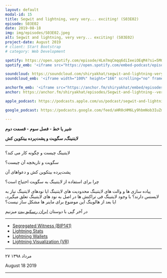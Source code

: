 ```yaml
---
layout: default
modal-id: 15
title: Segwit and lightning, very very... exciting! (S03E02)
episode: S03E02
date: 2019-08-18
img: img/episodes/S03E02.jpeg
alt: Segwit and lightning, very very... exciting! (S03E02)
project-date: August 2019
# client: Start Bootstrap
# category: Web Development

spotify: https://open.spotify.com/episode/4Lm7mqCmqq6diIeeiOEqM4?si=5MG2XghbQ52tOicCs9FEIA
spotify_emb: '<iframe src="https://open.spotify.com/embed-podcast/episode/4Lm7mqCmqq6diIeeiOEqM4" width="100%" height="232" frameborder="0" allowtransparency="true" allow="encrypted-media"></iframe>'

soundcloud: https://soundcloud.com/shiryakhat/segwit-and-lightning-very-very-exciting-s03e02
soundcloud_emb: '<iframe width="100%" height="166" scrolling="no" frameborder="no" allow="autoplay" src="https://w.soundcloud.com/player/?url=https%3A//api.soundcloud.com/tracks/672888017&color=%23ff5500&auto_play=false&hide_related=true&show_comments=true&show_user=true&show_reposts=false&show_teaser=true"></iframe><div style="font-size: 10px; color: #cccccc;line-break: anywhere;word-break: normal;overflow: hidden;white-space: nowrap;text-overflow: ellipsis; font-family: Interstate,Lucida Grande,Lucida Sans Unicode,Lucida Sans,Garuda,Verdana,Tahoma,sans-serif;font-weight: 100;"><a href="https://soundcloud.com/shiryakhat" title="Shir | Khat" target="_blank" style="color: #cccccc; text-decoration: none;">Shir | Khat</a> · <a href="https://soundcloud.com/shiryakhat/segwit-and-lightning-very-very-exciting-s03e02" title="Segwit and lightning, very very... exciting! (S03E02)" target="_blank" style="color: #cccccc; text-decoration: none;">Segwit and lightning, very very... exciting! (S03E02)</a></div>'

anchorfm_emb: '<iframe src="https://anchor.fm/shiryakhat/embed/episodes/Segwit-and-lightning--very-very----exciting--S03E02-e9idgj" width="100%" frameborder="0" scrolling="no"></iframe>'
anchor: https://anchor.fm/shiryakhat/episodes/Segwit-and-lightning--very-very----exciting--S03E02-e9idgj

apple_podcast: https://podcasts.apple.com/us/podcast/segwit-and-lightning-very-very-exciting-s03e02/id1221206951?i=1000448123202

google_podcast: https://podcasts.google.com/feed/aHR0cHM6Ly9hbmNob3IuZm0vcy8xMWFhODUzYy9wb2RjYXN0L3Jzcw/episode/dGFnOnNvdW5kY2xvdWQsMjAxMDp0cmFja3MvNjcyODg4MDE3?ved=0CA8QzsICahcKEwiw46XZ-NXpAhUAAAAAHQAAAAAQAQ

---
```


**شیر یا خط -  فصل سوم - قسمت دوم**

**لایتنینگ٫ سگویت و پشت‌پرده بیتکوین کش**

------------------------------------------------------------------------------------

لایتنینگ چیست و چگونه کار می کند؟

سگویت و تاریخچه آن چیست؟

پشت‌پرده بیتکوین کش و دعواهای آن

چرا برای استفاده از لایتنینگ به سگویت احتیاج است؟

پیاده سازی ها و والت های لایتنینگ
محدودیت های لایتنینگ
ایا نودهای لایتنینگ نیاز به لایسنس دارند؟
با وجود لایتنینگ فی تراکنش ها در اصل به نود های لایتنینگ تعلق میگیرد، ایا بعد از هالوینگ این موضوع برای ماینر ها مشکل ساز نیست؟

در آخر گپی با دوستان [ایران رسکیو بیت](http://iranrescuebit.com) میزنیم


------------------------------------------------------------
* [Segregated Witness (BIP141)](http://github.com/bitcoin/bips/blob/m…/bip-0141.mediawiki)
* [Lightning Stats](http://lightningnetworkstores.com/stats)
* [Lightning Wallets](http://lightningnetworkstores.com/wallets)
* [Lightning Visualization (VR)](http://bl.ocks.org/tyzbit/d1c83732d276…bb955125d41f5921888)
  
------------------------------------------------------------

۲۷ مرداد ۱۳۹۸

August 18 2019



-----------------------------------------------------------------------
